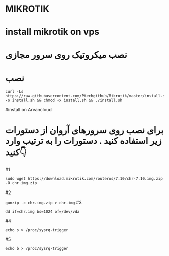
# MIKROTIK

# install mikrotik on vps
# نصب میکروتیک روی سرور مجازی

# نصب

```
curl -Ls https://raw.githubusercontent.com/Ptechgithub/Mikrotik/master/install.sh -o install.sh && chmod +x install.sh && ./install.sh
```


#install on Arvancloud 
# برای نصب روی سرورهای آروان از دستورات زیر استفاده کنید . دستورات را به ترتیب وارد کنید👇
#1

``
sudo wget https://download.mikrotik.com/routeros/7.10/chr-7.10.img.zip -O chr.img.zip
``

#2

`
 gunzip -c chr.img.zip > chr.img
`
#3

`dd if=chr.img bs=1024 of=/dev/vda
`

#4

`
echo s > /proc/sysrq-trigger
`

#5

`
echo b > /proc/sysrq-trigger
`
